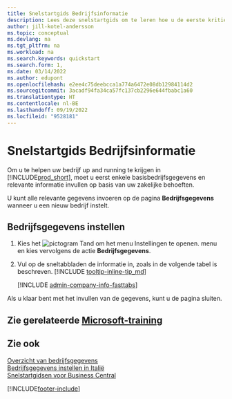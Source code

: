 ```yaml
---
title: Snelstartgids Bedrijfsinformatie
description: Lees deze snelstartgids om te leren hoe u de eerste kritieke velden over uw bedrijf in Business Central kunt invullen.
author: jill-kotel-andersson
ms.topic: conceptual
ms.devlang: na
ms.tgt_pltfrm: na
ms.workload: na
ms.search.keywords: quickstart
ms.search.form: 1,
ms.date: 03/14/2022
ms.author: edupont
ms.openlocfilehash: e2ee4c75deebcca1a774a6472e08db12984114d2
ms.sourcegitcommit: 3acadf94fa34ca57fc137cb2296e644fbabc1a60
ms.translationtype: HT
ms.contentlocale: nl-BE
ms.lasthandoff: 09/19/2022
ms.locfileid: "9528181"
---
```

# <a name="company-information-quick-start"></a>Snelstartgids Bedrijfsinformatie

Om u te helpen uw bedrijf up and running te krijgen in [!INCLUDE[prod_short](includes/prod_short.md)], moet u eerst enkele basisbedrijfsgegevens en relevante informatie invullen op basis van uw zakelijke behoeften.  

U kunt alle relevante gegevens invoeren op de pagina **Bedrijfsgegevens** wanneer u een nieuw bedrijf instelt.

## <a name="to-set-up-company-information"></a>Bedrijfsgegevens instellen  

1. Kies het ![pictogram Tand om het menu Instellingen te openen.](media/ui-experience/settings_icon_small.png) menu en kies vervolgens de actie **Bedrijfsgegevens**.
2. Vul op de sneltabbladen de informatie in, zoals in de volgende tabel is beschreven. [!INCLUDE [tooltip-inline-tip_md](includes/tooltip-inline-tip_md.md)]

    [!INCLUDE [admin-company-info-fasttabs](includes/admin-company-info-fasttabs.md)]

Als u klaar bent met het invullen van de gegevens, kunt u de pagina sluiten.  

## <a name="see-related-microsoft-training"></a>Zie gerelateerde [Microsoft-training](/training/modules/create-new-companies-dynamics-365-business-central/)

## <a name="see-also"></a>Zie ook  

[Overzicht van bedrijfsgegevens](admin-company-information.md)  
[Bedrijfsgegevens instellen in Italië](LocalFunctionality/Italy/how-to-set-up-company-information.md)  
[Snelstartgidsen voor Business Central](quick-start-business-central.md)  


[!INCLUDE[footer-include](includes/footer-banner.md)]
